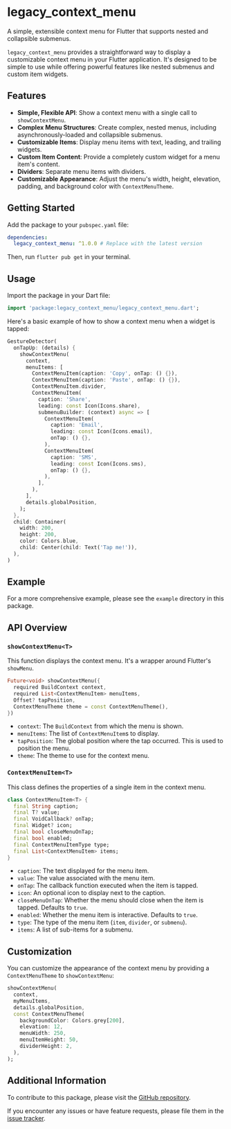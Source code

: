 # legacy_context_menu

A simple, extensible context menu for Flutter that supports nested and collapsible submenus.

`legacy_context_menu` provides a straightforward way to display a customizable context menu in your Flutter application. It's designed to be simple to use while offering powerful features like nested submenus and custom item widgets.

## Features

*   **Simple, Flexible API**: Show a context menu with a single call to `showContextMenu`.
*   **Complex Menu Structures**: Create complex, nested menus, including asynchronously-loaded and collapsible submenus.
*   **Customizable Items**: Display menu items with text, leading, and trailing widgets.
*   **Custom Item Content**: Provide a completely custom widget for a menu item's content.
*   **Dividers**: Separate menu items with dividers.
*   **Customizable Appearance**: Adjust the menu's width, height, elevation, padding, and background color with `ContextMenuTheme`.

## Getting Started

Add the package to your `pubspec.yaml` file:

```yaml
dependencies:
  legacy_context_menu: ^1.0.0 # Replace with the latest version
```

Then, run `flutter pub get` in your terminal.

## Usage

Import the package in your Dart file:

```dart
import 'package:legacy_context_menu/legacy_context_menu.dart';
```

Here's a basic example of how to show a context menu when a widget is tapped:

```dart
GestureDetector(
  onTapUp: (details) {
    showContextMenu(
      context,
      menuItems: [
        ContextMenuItem(caption: 'Copy', onTap: () {}),
        ContextMenuItem(caption: 'Paste', onTap: () {}),
        ContextMenuItem.divider,
        ContextMenuItem(
          caption: 'Share',
          leading: const Icon(Icons.share),
          submenuBuilder: (context) async => [
            ContextMenuItem(
              caption: 'Email',
              leading: const Icon(Icons.email),
              onTap: () {},
            ),
            ContextMenuItem(
              caption: 'SMS',
              leading: const Icon(Icons.sms),
              onTap: () {},
            ),
          ],
        ),
      ],
      details.globalPosition,
    );
  },
  child: Container(
    width: 200,
    height: 200,
    color: Colors.blue,
    child: Center(child: Text('Tap me!')),
  ),
)
```

## Example

For a more comprehensive example, please see the `example` directory in this package.

## API Overview

### `showContextMenu<T>`

This function displays the context menu. It's a wrapper around Flutter's `showMenu`.

```dart
Future<void> showContextMenu({
  required BuildContext context,
  required List<ContextMenuItem> menuItems,
  Offset? tapPosition,
  ContextMenuTheme theme = const ContextMenuTheme(),
})
```

*   `context`: The `BuildContext` from which the menu is shown.
*   `menuItems`: The list of `ContextMenuItem`s to display.
*   `tapPosition`: The global position where the tap occurred. This is used to position the menu.
*   `theme`: The theme to use for the context menu.

### `ContextMenuItem<T>`

This class defines the properties of a single item in the context menu.

```dart
class ContextMenuItem<T> {
  final String caption;
  final T? value;
  final VoidCallback? onTap;
  final Widget? icon;
  final bool closeMenuOnTap;
  final bool enabled;
  final ContextMenuItemType type;
  final List<ContextMenuItem> items;
}
```

*   `caption`: The text displayed for the menu item.
*   `value`: The value associated with the menu item.
*   `onTap`: The callback function executed when the item is tapped.
*   `icon`: An optional icon to display next to the caption.
*   `closeMenuOnTap`: Whether the menu should close when the item is tapped. Defaults to `true`.
*   `enabled`: Whether the menu item is interactive. Defaults to `true`.
*   `type`: The type of the menu item (`item`, `divider`, or `submenu`).
*   `items`: A list of sub-items for a submenu.

## Customization

You can customize the appearance of the context menu by providing a `ContextMenuTheme` to `showContextMenu`:

```dart
showContextMenu(
  context,
  myMenuItems,
  details.globalPosition,
  const ContextMenuTheme(
    backgroundColor: Colors.grey[200],
    elevation: 12,
    menuWidth: 250,
    menuItemHeight: 50,
    dividerHeight: 2,
  ),
);
```

## Additional Information

To contribute to this package, please visit the [GitHub repository](https://github.com/your-username/legacy_context_menu).

If you encounter any issues or have feature requests, please file them in the [issue tracker](https://github.com/your-username/legacy_context_menu/issues).
